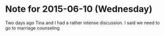 # Note for 2015-06-10 (Wednesday)

Two days ago Tina and I had a rather intense discussion. I said we need to go to marriage counseling
